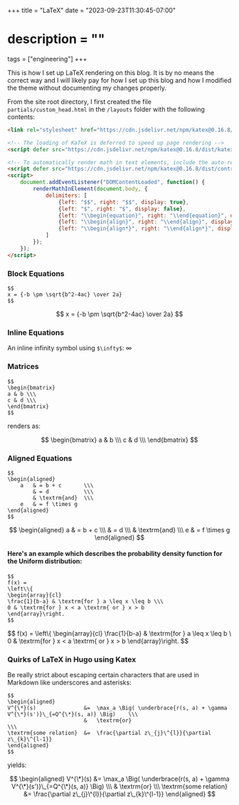+++
title = "LaTeX"
date = "2023-09-23T11:30:45-07:00"
# description = ""

tags = ["engineering"]
+++

This is how I set up LaTeX rendering on this blog. It is by no means the correct way and I will likely pay for how I set up this blog and how I modified the theme without documenting my changes properly.

From the site root directory, I first created the file `partials/custom_head.html` in the `/layouts` folder with the following contents:

```html
<link rel="stylesheet" href="https://cdn.jsdelivr.net/npm/katex@0.16.8/dist/katex.min.css" integrity="sha384-GvrOXuhMATgEsSwCs4smul74iXGOixntILdUW9XmUC6+HX0sLNAK3q71HotJqlAn" crossorigin="anonymous">

<!-- The loading of KaTeX is deferred to speed up page rendering -->
<script defer src="https://cdn.jsdelivr.net/npm/katex@0.16.8/dist/katex.min.js" integrity="sha384-cpW21h6RZv/phavutF+AuVYrr+dA8xD9zs6FwLpaCct6O9ctzYFfFr4dgmgccOTx" crossorigin="anonymous"></script>

<!-- To automatically render math in text elements, include the auto-render extension: -->
<script defer src="https://cdn.jsdelivr.net/npm/katex@0.16.8/dist/contrib/auto-render.min.js" integrity="sha384-+VBxd3r6XgURycqtZ117nYw44OOcIax56Z4dCRWbxyPt0Koah1uHoK0o4+/RRE05" crossorigin="anonymous" onload="renderMathInElement(document.body);"></script>
<script>
    document.addEventListener("DOMContentLoaded", function() {
        renderMathInElement(document.body, {
            delimiters: [
                {left: "$$", right: "$$", display: true},
                {left: "$", right: "$", display: false},
                {left: "\\begin{equation}", right: "\\end{equation}", display: true},
                {left: "\\begin{align}", right: "\\end{align}", display: true},
                {left: "\\begin{align*}", right: "\\end{align*}", display: true}
            ]
        });
    });
</script>
```



### Block Equations

```
$$
x = {-b \pm \sqrt{b^2-4ac} \over 2a}
$$
```

$$
x = {-b \pm \sqrt{b^2-4ac} \over 2a}
$$


### Inline Equations

An inline infinity symbol using `$\infty$`: $\infty$


### Matrices

```
$$
\begin{bmatrix}
a & b \\\
c & d \\\
\end{bmatrix}
$$
```

renders as:

$$
\begin{bmatrix}
a & b \\\
c & d \\\
\end{bmatrix}
$$


### Aligned Equations

```
$$
\begin{aligned}
    a   & = b + c       \\\
        & = d           \\\
        & \textrm{and}  \\\
    e   & = f \times g
\end{aligned}
$$
```

$$
\begin{aligned}
    a   & = b + c       \\\
        & = d           \\\
        & \textrm{and}  \\\
    e   & = f \times g
\end{aligned}
$$


#### Here's an example which describes the probability density function for the Uniform distribution:

```
$$
f(x) =
\left\\{
\begin{array}{cl}
\frac{1}{b-a} & \textrm{for } a \leq x \leq b \\\
0 & \textrm{for } x < a \textrm{ or } x > b
\end{array}\right.
$$
```

$$
f(x) =
\left\\{
\begin{array}{cl}
\frac{1}{b-a} & \textrm{for } a \leq x \leq b \\\
0 & \textrm{for } x < a \textrm{ or } x > b
\end{array}\right.
$$

### Quirks of LaTeX in Hugo using Katex

Be really strict about escaping certain characters that are used in Markdown like underscores and asterisks:

```
$$
\begin{aligned}
V^{\*}(s)               &=  \max_a \Big( \underbrace{r(s, a) + \gamma V^{\*}(s')}\_{=Q^{\*}(s, a)} \Big)    \\\
                        &   \textrm{or}                                                                     \\\
\textrm{some relation}  &=  \frac{\partial z\_{j}\^{l}}{\partial z\_{k}\^{l-1}}
\end{aligned}
$$
```

yields:

$$
\begin{aligned}
V^{\*}(s)               &=  \max_a \Big( \underbrace{r(s, a) + \gamma V^{\*}(s')}\_{=Q^{\*}(s, a)} \Big)    \\\
                        &   \textrm{or}                                                                     \\\
\textrm{some relation}  &=  \frac{\partial z\_{j}\^{l}}{\partial z\_{k}\^{l-1}}
\end{aligned}
$$
